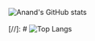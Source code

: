 ![Anand's GitHub stats](https://github-readme-stats.vercel.app/api?username=Techseeker-404&show_icons=true&theme=gruvbox&include_all_commits&count_private=true)
<br>
<br>
[//]: # ![Top Langs](https://github-readme-stats.vercel.app/api/top-langs/?username=Techseeker-404&langs_count=10&hide=Jupyter_notebook&show_icons=true&theme=gruvbox&include_all_commits&count_private=true)
